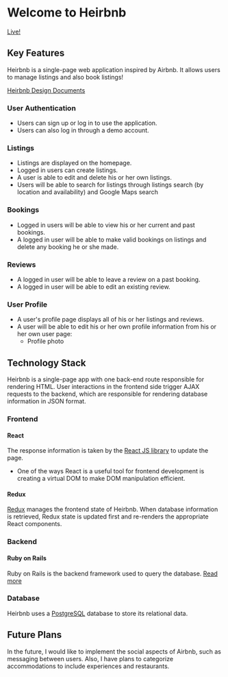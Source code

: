 # Welcome to Heirbnb

[Live!](https://heirbeenbee.herokuapp.com)

## Key Features
Heirbnb is a single-page web application inspired by Airbnb. It allows users to manage listings and also book listings!

[Heirbnb Design Documents](https://github.com/kevinchen93/heirbnb/wiki/)

### User Authentication
  * Users can sign up or log in to use the application.
  * Users can also log in through a demo account.

### Listings
  * Listings are displayed on the homepage.
  * Logged in users can create listings.
  * A user is able to edit and delete his or her own listings.
  * Users will be able to search for listings through listings search (by location and availability) and Google Maps search

### Bookings
  * Logged in users will be able to view his or her current and past bookings.
  * A logged in user will be able to make valid bookings on listings and delete any booking he or she made.

### Reviews
  * A logged in user will be able to leave a review on a past booking.
  * A logged in user will be able to edit an existing review.

### User Profile
  * A user's profile page displays all of his or her listings and reviews.
  * A user will be able to edit his or her own profile information from his or her own user page:
    * Profile photo

## Technology Stack
Heirbnb is a single-page app with one back-end route responsible for rendering HTML. User interactions in the frontend side trigger AJAX requests to the backend, which are responsible for rendering database information in JSON format.

### Frontend
#### React
The response information is taken by the [React JS library](https://reactjs.org/) to update the page.
  * One of the ways React is a useful tool for frontend development is creating a virtual DOM to make DOM manipulation efficient.

#### Redux
[Redux](https://redux.js.org/) manages the frontend state of Heirbnb. When database information is retrieved, Redux state is updated first and re-renders the appropriate React components.

### Backend

#### Ruby on Rails

Ruby on Rails is the backend framework used to query the database. [Read more](https://rubyonrails.org/)

### Database

Heirbnb uses a [PostgreSQL](https://www.postgresql.org/) database to store its relational data.

## Future Plans
In the future, I would like to implement the social aspects of Airbnb, such as messaging between users. Also, I have plans to categorize accommodations to include experiences and restaurants.

